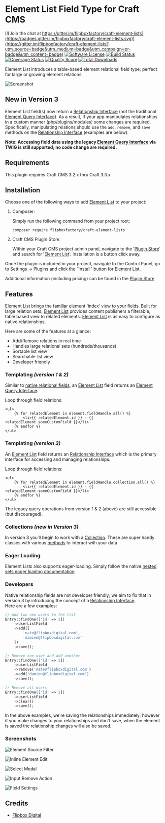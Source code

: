 # Element List Field Type for Craft CMS
[![Join the chat at https://gitter.im/flipboxfactory/craft-element-lists](https://badges.gitter.im/flipboxfactory/craft-element-lists.svg)](https://gitter.im/flipboxfactory/craft-element-lists?utm_source=badge&utm_medium=badge&utm_campaign=pr-badge&utm_content=badge)
[![Software License](https://img.shields.io/badge/license-Proprietary-brightgreen.svg?style=flat-square)](LICENSE.md)
[![Build Status](https://img.shields.io/travis/flipboxfactory/craft-element-lists/master.svg?style=flat-square)](https://travis-ci.com/flipboxfactory/craft-element-lists)
[![Coverage Status](https://img.shields.io/scrutinizer/coverage/g/flipboxfactory/craft-element-lists.svg?style=flat-square)](https://scrutinizer-ci.com/g/flipboxfactory/craft-element-lists/code-structure)
[![Quality Score](https://img.shields.io/scrutinizer/g/flipboxfactory/craft-element-lists.svg?style=flat-square)](https://scrutinizer-ci.com/g/flipboxfactory/craft-element-lists)
[![Total Downloads](https://img.shields.io/packagist/dt/flipboxfactory/craft-element-lists.svg?style=flat-square)](https://packagist.org/packages/flipboxfactory/craft-element-lists)

Element List introduces a table-based element relational field type; perfect for large or growing element relations.  

![Screenshot](resources/screenshots/field.png)

## New in Version 3
Element List field(s) now return a [Relationship Interface] (not the traditional [Element Query Interface]).  As a result, if your app manipulates relationships in a custom manner (php/plugins/modules) some changes are required.  Specifically, manipulating relations should use the `add`, `remove`, and `save` methods on the [Relationship Interface] (examples are below).

__Note: Accessing field data using the legacy [Element Query Interface] via TWIG is still supported; no code change are required.__

## Requirements
This plugin requires Craft CMS 3.2.x thru Craft 3.3.x.

## Installation
Choose one of the following ways to add [Element List] to your project:

1. Composer:

    Simply run the following command from your project root:

    ```
    composer require flipboxfactory/craft-element-lists
    ```

2. Craft CMS Plugin Store:

    Within your Craft CMS project admin panel, navigate to the '[Plugin Store]' and search for '[Element List]'. Installation is a button click away.


Once the plugin is included in your project, navigate to the Control Panel, go to Settings → Plugins and click the “Install” button for [Element List].

Additional information (including pricing) can be found in the [Plugin Store].


## Features
[Element List] brings the familiar element 'index' view to your fields.  Built for large relation sets, [Element List] provides content publishers a filterable, table based view to related elements.  [Element List] is as easy to configure as native relationships. 

Here are some of the features at a glance:
* Add/Remove relations in real time
* Handles large relational sets (hundreds/thousands)
* Sortable list view
* Searchable list view
* Developer friendly

### Templating *(version 1 & 2)*
Similar to [native relational fields](https://docs.craftcms.com/v3/relations.html), an [Element List] field returns an [Element Query Interface].  

Loop through field relations:
```twig
<ul>
    {% for relatedElement in element.fieldHandle.all() %}
        <li>{{ relatedElement.id }} - {{ relatedElement.someCustomField }}</li>
    {% endfor %}
</ul>
```

### Templating *(version 3)*
An [Element List] field returns an [Relationship Interface] which is the primary interface for accessing and managing
relationships.  

Loop through field relations:
```twig
<ul>
    {% for relatedElement in element.fieldHandle.collection.all() %}
        <li>{{ relatedElement.id }} - {{ relatedElement.someCustomField }}</li>
    {% endfor %}
</ul>
```

The legacy query operations from version 1 & 2 (above) are still accessible (but discouraged).

### Collections *(new in Version 3)*
In version 3 you'll begin to work with a [Collection].  These are super handy classes
with various [methods](https://laravel.com/docs/5.8/collections#available-methods) to interact with your data.

### Eager Loading
Element Lists also supports eager-loading.  Simply follow the native [nested sets eager loading documentation](https://docs.craftcms.com/v3/dev/eager-loading-elements.html#eager-loading-nested-sets-of-elements).

### Developers
Native relationship fields are not developer friendly; we aim to fix that in version 3 by introducing the concept of a [Relationship Interface].   
Here are a few examples:

```php
// Add two new users to the list
Entry::findOne(['id' => 1])
    ->userListField
    ->add([
        'nate@flipboxdigital.com',
        'damien@flipboxdigital.com'
    ])
    ->save();
```

```php
// Remove one user and add another
Entry::findOne(['id' => 1])
    ->userListField
    ->remove('nate@flipboxdigital.com')
    ->add('damien@flipboxdigital.com')
    ->save();
```

```php
// Remove all users
Entry::findOne(['id' => 1])
    ->userListField
    ->clear()
    ->save();
```

In the above examples, we're saving the relationships immediately; however if you make
changes to your relationships and don't save, when the element is saved the relationship changes
will also be saved.

### Screenshots
![Element Source Filter](resources/screenshots/input-source-filter.png)

![Inline Element Edit](resources/screenshots/input-inline-element-edit.png)

![Select Modal](resources/screenshots/input-select-modal.png)

![Input Remove Action](resources/screenshots/input-remove-action.png)

![Field Settings](resources/screenshots/field-settings.png)


## Credits
- [Flipbox Digital](https://github.com/flipbox)

[Element Query Interface]: https://docs.craftcms.com/v3/dev/element-queries/#executing-element-queries
[Plugin Store]: https://plugins.craftcms.com/element-lists
[Element List]: https://plugins.craftcms.com/element-lists
[Relationship Interface]: https://github.com/flipboxfactory/craft-element-lists/blob/develop/src/relationships/RelationshipInterface.php
[Collection]: https://laravel.com/docs/5.8/collections
